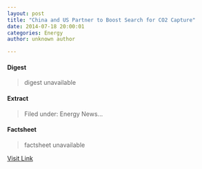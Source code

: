 ```yaml
---
layout: post
title: "China and US Partner to Boost Search for CO2 Capture"
date: 2014-07-18 20:00:01
categories: Energy
author: unknown author

---
```



#### Digest
>digest unavailable

#### Extract
>Filed under: Energy News...

#### Factsheet
>factsheet unavailable

[Visit Link](http://rss.sciam.com/~r/sciam/alternative-energy-technology/~3/8l8Z4DlEI1g/)


